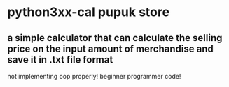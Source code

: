 # python3xx-cal pupuk store
a simple calculator that can calculate the selling price on the input amount of merchandise and save it in .txt file format
--------
not implementing oop properly! beginner programmer code!
